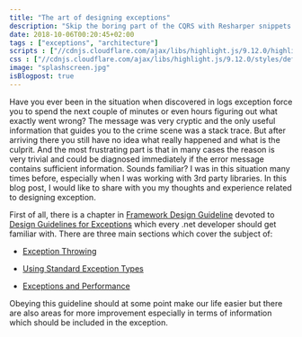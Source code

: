 ```yaml
---
title: "The art of designing exceptions"
description: "Skip the boring part of the CQRS with Resharper snippets."
date: 2018-10-06T00:20:45+02:00
tags : ["exceptions", "architecture"]
scripts : ["//cdnjs.cloudflare.com/ajax/libs/highlight.js/9.12.0/highlight.min.js", "//cdnjs.cloudflare.com/ajax/libs/fitvids/1.2.0/jquery.fitvids.min.js"]
css : ["//cdnjs.cloudflare.com/ajax/libs/highlight.js/9.12.0/styles/default.min.css"]
image: "splashscreen.jpg"
isBlogpost: true
---
```


Have you ever been in the situation when discovered in logs exception force you to spend the next couple of minutes or even hours figuring out what exactly went wrong? The message was very cryptic and the only useful information that guides you to the crime scene was a stack trace. But after arriving there you still have no idea what really happened and what is the culprit. And the most frustrating part is that in many cases the reason is very trivial and could be diagnosed immediately if the error message contains sufficient information. Sounds familiar? I was in this situation many times before, especially when I was working with 3rd party libraries. In this blog post, I would like to share with you my thoughts and experience related to designing exception.


First of all, there is a chapter in [Framework Design Guideline](https://docs.microsoft.com/en-us/dotnet/standard/design-guidelines/index) devoted to [Design Guidelines for Exceptions](https://docs.microsoft.com/en-us/dotnet/standard/design-guidelines/exceptions) which every .net developer should get familiar with. There are three main sections which cover the subject of:

- [Exception Throwing](https://docs.microsoft.com/en-us/dotnet/standard/design-guidelines/exception-throwing) 

- [Using Standard Exception Types](https://docs.microsoft.com/en-us/dotnet/standard/design-guidelines/using-standard-exception-types)

- [Exceptions and Performance](https://docs.microsoft.com/en-us/dotnet/standard/design-guidelines/exceptions-and-performance) 

Obeying this guideline should at some point make our life easier but there are also areas for more improvement especially in terms of information which should be included in the exception.
